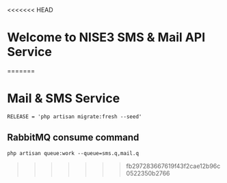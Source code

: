 <<<<<<< HEAD
# Welcome to NISE3 SMS & Mail API Service

=======
# Mail & SMS Service
```shell
RELEASE = 'php artisan migrate:fresh --seed'
```
## RabbitMQ consume command
```shell
php artisan queue:work --queue=sms.q,mail.q
```
>>>>>>> fb297283667619f43f2cae12b96c0522350b2766
